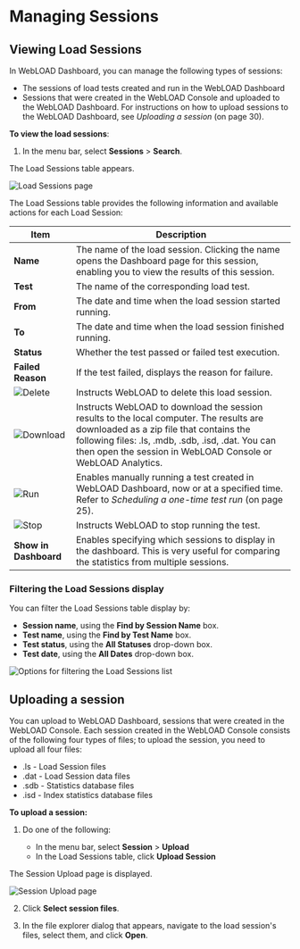 # Managing Sessions

## Viewing Load Sessions

In WebLOAD Dashboard, you can manage the following types of sessions:

- The sessions of load tests created and run in the WebLOAD Dashboard
- Sessions that were created in the WebLOAD Console and uploaded to the WebLOAD Dashboard. For instructions on how to upload sessions to the WebLOAD Dashboard, see *Uploading a session* (on page 30).

**To view the load sessions**:

1. In the menu bar, select **Sessions** > **Search**.

The Load Sessions table appears.

![Load Sessions page](/images/dashboard/managing-sessions/load-sessions-page.png)

The Load Sessions table provides the following information and available actions for each Load Session:

| **Item**                               | **Description**                                                                                      |
|----------------------------------------|------------------------------------------------------------------------------------------------------|
| **Name**                               | The name of the load session. Clicking the name opens the Dashboard page for this session, enabling you to view the results of this session. |
| **Test**                               | The name of the corresponding load test.                                                             |
| **From**                               | The date and time when the load session started running.                                             |
| **To**                                 | The date and time when the load session finished running.                                            |
| **Status**                             | Whether the test passed or failed test execution.                                                    |
| **Failed Reason**                      | If the test failed, displays the reason for failure.                                                 |
| ![Delete](/images/dashboard/managing-tests/managing-tests-delete.png) | Instructs WebLOAD to delete this load session.                                           |
| ![Download](/images/dashboard/icons/download.png) | Instructs WebLOAD to download the session results to the local computer. The results are downloaded as a zip file that contains the following files: .ls, .mdb, .sdb, .isd, .dat. You can then open the session in WebLOAD Console or WebLOAD Analytics. |
| ![Run](/images/dashboard/managing-tests/managing-tests-run.png)      | Enables manually running a test created in WebLOAD Dashboard, now or at a specified time. Refer to *Scheduling a one-time test run* (on page 25). |
| ![Stop](/images/dashboard/managing-tests/managing-tests-stop.png)      | Instructs WebLOAD to stop running the test.                                                          |
| **Show in Dashboard**                  | Enables specifying which sessions to display in the dashboard. This is very useful for comparing the statistics from multiple sessions. |

### Filtering the Load Sessions display

You can filter the Load Sessions table display by:

- **Session name**, using the **Find by Session Name** box.
- **Test name**, using the **Find by Test Name** box.
- **Test status**, using the **All Statuses** drop-down box.
- **Test date**, using the **All Dates** drop-down box.

![Options for filtering the Load Sessions list](/images/dashboard/managing-sessions/filtering-load-sessions-list.png)

## Uploading a session

You can upload to WebLOAD Dashboard, sessions that were created in the WebLOAD Console. Each session created in the WebLOAD Console consists of the following four types of files; to upload the session, you need to upload all four files:

- .ls - Load Session files
- .dat - Load Session data files
- .sdb - Statistics database files
- .isd - Index statistics database files

**To upload a session:**

1. Do one of the following:

   - In the menu bar, select **Session** > **Upload**
   - In the Load Sessions table, click **Upload Session**

The Session Upload page is displayed.

![Session Upload page](/images/dashboard/managing-sessions/session-upload-page.png)

2. Click **Select session files**.

3. In the file explorer dialog that appears, navigate to the load session's files, select them, and click **Open**.